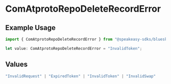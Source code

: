 # ComAtprotoRepoDeleteRecordError

## Example Usage

```typescript
import { ComAtprotoRepoDeleteRecordError } from "@speakeasy-sdks/bluesky/models/errors";

let value: ComAtprotoRepoDeleteRecordError = "InvalidToken";
```

## Values

```typescript
"InvalidRequest" | "ExpiredToken" | "InvalidToken" | "InvalidSwap"
```